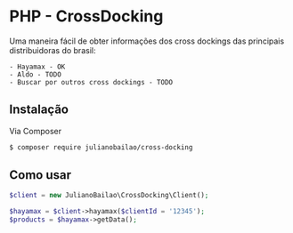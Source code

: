 # PHP - CrossDocking

Uma maneira fácil de obter informações dos cross dockings das principais distribuidoras do brasil:

    - Hayamax - OK
    - Aldo - TODO
    - Buscar por outros cross dockings - TODO

## Instalação

Via Composer

``` bash
$ composer require julianobailao/cross-docking
```

## Como usar

``` php
$client = new JulianoBailao\CrossDocking\Client();

$hayamax = $client->hayamax($clientId = '12345');
$products = $hayamax->getData();
```
